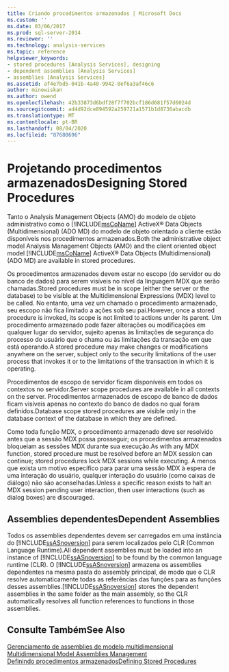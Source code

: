 ```yaml
---
title: Criando procedimentos armazenados | Microsoft Docs
ms.custom: ''
ms.date: 03/06/2017
ms.prod: sql-server-2014
ms.reviewer: ''
ms.technology: analysis-services
ms.topic: reference
helpviewer_keywords:
- stored procedures [Analysis Services], designing
- dependent assemblies [Analysis Services]
- assemblies [Analysis Services]
ms.assetid: af4e7bd5-041b-4a40-9942-0ef6a3af46c6
author: minewiskan
ms.author: owend
ms.openlocfilehash: 42b33873d6bdf28f7f702bcf186d681f57d6024d
ms.sourcegitcommit: ad4d92dce894592a259721a1571b1d8736abacdb
ms.translationtype: MT
ms.contentlocale: pt-BR
ms.lasthandoff: 08/04/2020
ms.locfileid: "87680696"
---
```

# <a name="designing-stored-procedures"></a><span data-ttu-id="ee36f-102">Projetando procedimentos armazenados</span><span class="sxs-lookup"><span data-stu-id="ee36f-102">Designing Stored Procedures</span></span>
  <span data-ttu-id="ee36f-103">Tanto o Analysis Management Objects (AMO) do modelo de objeto administrativo como o [!INCLUDE[msCoName](../../includes/msconame-md.md)] ActiveX® Data Objects (Multidimensional) (ADO MD) do modelo de objeto orientado a cliente estão disponíveis nos procedimentos armazenados.</span><span class="sxs-lookup"><span data-stu-id="ee36f-103">Both the administrative object model Analysis Management Objects (AMO) and the client oriented object model [!INCLUDE[msCoName](../../includes/msconame-md.md)] ActiveX® Data Objects (Multidimensional) (ADO MD) are available in stored procedures.</span></span>  
  
 <span data-ttu-id="ee36f-104">Os procedimentos armazenados devem estar no escopo (do servidor ou do banco de dados) para serem visíveis no nível da linguagem MDX que serão chamadas.</span><span class="sxs-lookup"><span data-stu-id="ee36f-104">Stored procedures must be in scope (either the server or the database) to be visible at the Multidimensional Expressions (MDX) level to be called.</span></span> <span data-ttu-id="ee36f-105">No entanto, uma vez um chamado o procedimento armazenado, seu escopo não fica limitado a ações sob seu pai.</span><span class="sxs-lookup"><span data-stu-id="ee36f-105">However, once a stored procedure is invoked, its scope is not limited to actions under its parent.</span></span> <span data-ttu-id="ee36f-106">Um procedimento armazenado pode fazer alterações ou modificações em qualquer lugar do servidor, sujeito apenas às limitações de segurança do processo do usuário que o chama ou às limitações da transação em que está operando.</span><span class="sxs-lookup"><span data-stu-id="ee36f-106">A stored procedure may make changes or modifications anywhere on the server, subject only to the security limitations of the user process that invokes it or to the limitations of the transaction in which it is operating.</span></span>  
  
 <span data-ttu-id="ee36f-107">Procedimentos de escopo de servidor ficam disponíveis em todos os contextos no servidor.</span><span class="sxs-lookup"><span data-stu-id="ee36f-107">Server scope procedures are available in all contexts on the server.</span></span> <span data-ttu-id="ee36f-108">Procedimentos armazenados de escopo de banco de dados ficam visíveis apenas no contexto do banco de dados no qual foram definidos.</span><span class="sxs-lookup"><span data-stu-id="ee36f-108">Database scope stored procedures are visible only in the database context of the database in which they are defined.</span></span>  
  
 <span data-ttu-id="ee36f-109">Como toda função MDX, o procedimento armazenado deve ser resolvido antes que a sessão MDX possa prosseguir; os procedimentos armazenados bloqueiam as sessões MDX durante sua execução.</span><span class="sxs-lookup"><span data-stu-id="ee36f-109">As with any MDX function, stored procedure must be resolved before an MDX session can continue; stored procedures lock MDX sessions while executing.</span></span> <span data-ttu-id="ee36f-110">A menos que exista um motivo específico para parar uma sessão MDX à espera de uma interação do usuário, qualquer interação do usuário (como caixas de diálogo) não são aconselhadas.</span><span class="sxs-lookup"><span data-stu-id="ee36f-110">Unless a specific reason exists to halt an MDX session pending user interaction, then user interactions (such as dialog boxes) are discouraged.</span></span>  
  
## <a name="dependent-assemblies"></a><span data-ttu-id="ee36f-111">Assemblies dependentes</span><span class="sxs-lookup"><span data-stu-id="ee36f-111">Dependent Assemblies</span></span>  
 <span data-ttu-id="ee36f-112">Todos os assemblies dependentes devem ser carregados em uma instância do [!INCLUDE[ssASnoversion](../../includes/ssasnoversion-md.md)] para serem localizados pelo CLR (Common Language Runtime).</span><span class="sxs-lookup"><span data-stu-id="ee36f-112">All dependent assemblies must be loaded into an instance of [!INCLUDE[ssASnoversion](../../includes/ssasnoversion-md.md)] to be found by the common language runtime (CLR).</span></span> <span data-ttu-id="ee36f-113">O [!INCLUDE[ssASnoversion](../../includes/ssasnoversion-md.md)] armazena os assemblies dependentes na mesma pasta do assembly principal, de modo que o CLR resolve automaticamente todas as referências das funções para as funções desses assemblies.</span><span class="sxs-lookup"><span data-stu-id="ee36f-113">[!INCLUDE[ssASnoversion](../../includes/ssasnoversion-md.md)] stores the dependent assemblies in the same folder as the main assembly, so the CLR automatically resolves all function references to functions in those assemblies.</span></span>  
  
## <a name="see-also"></a><span data-ttu-id="ee36f-114">Consulte Também</span><span class="sxs-lookup"><span data-stu-id="ee36f-114">See Also</span></span>  
 <span data-ttu-id="ee36f-115">[Gerenciamento de assemblies de modelo multidimensional](../multidimensional-models/multidimensional-model-assemblies-management.md) </span><span class="sxs-lookup"><span data-stu-id="ee36f-115">[Multidimensional Model Assemblies Management](../multidimensional-models/multidimensional-model-assemblies-management.md) </span></span>  
 [<span data-ttu-id="ee36f-116">Definindo procedimentos armazenados</span><span class="sxs-lookup"><span data-stu-id="ee36f-116">Defining Stored Procedures</span></span>](../multidimensional-models-extending-olap-stored-procedures/defining-stored-procedures.md)  
  
  
